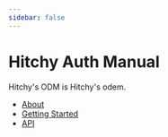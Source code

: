 ```yaml
---
sidebar: false
---
```


# Hitchy Auth Manual

Hitchy's ODM is Hitchy's odem.

* [About](introduction.md)
* [Getting Started](guides/quickstart.md)
* [API](api)
